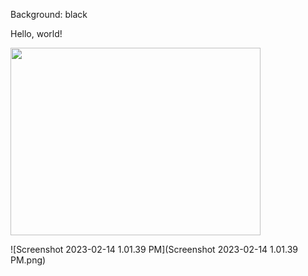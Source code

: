 Background: black

<p>Hello, world!</p>

<img src="IMG_4195.GIF" style="display:block; autoplay: true; loop: true; preload: auto; width: 400px; height: 300px;" />

<script>
window.onload = function() {
  // Trigger animation
  document.querySelector("img").play();
}
</script>

![Screenshot 2023-02-14 1.01.39 PM](Screenshot 2023-02-14 1.01.39 PM.png)
<audio src="Audio 1.m4a" autoplay loop> </audio>

